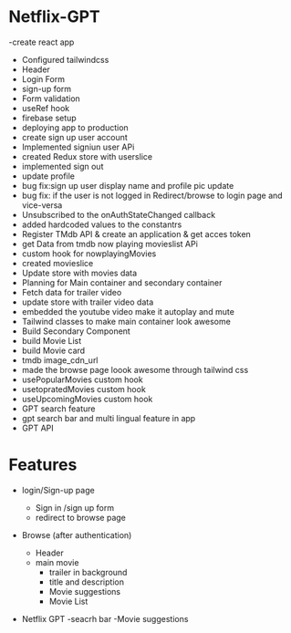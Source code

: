 # Netflix-GPT

-create react app

- Configured tailwindcss
- Header
- Login Form
- sign-up form
- Form validation
- useRef hook
- firebase setup
- deploying app to production
- create sign up user account
- Implemented signiun user APi
- created Redux store with userslice
- implemented sign out
- update profile
- bug fix:sign up user display name and profile pic update
- bug fix: if the user is not logged in Redirect/browse to login page and vice-versa
- Unsubscribed to the onAuthStateChanged callback
- added hardcoded values to the constantrs
- Register TMdb API & create an application & get acces token
- get Data from tmdb now playing movieslist APi
- custom hook for nowplayingMovies
- created movieslice
- Update store with movies data
- Planning for Main container and secondary container
- Fetch data for trailer video
- update store with trailer video data
- embedded the youtube video make it autoplay and mute
- Tailwind classes to make main container look awesome
- Build Secondary Component
- build Movie List
- build Movie card
- tmdb image_cdn_url
- made the browse page loook awesome through tailwind css
- usePopularMovies custom hook
- usetopratedMovies custom hook
- useUpcomingMovies custom hook
- GPT search feature
- gpt search bar and multi lingual feature in app
- GPT API

# Features

- login/Sign-up page

  - Sign in /sign up form
  - redirect to browse page

- Browse (after authentication)

  - Header
  - main movie
    - trailer in background
    - title and description
    - Movie suggestions
    - Movie List

- Netflix GPT
  -seacrh bar
  -Movie suggestions
